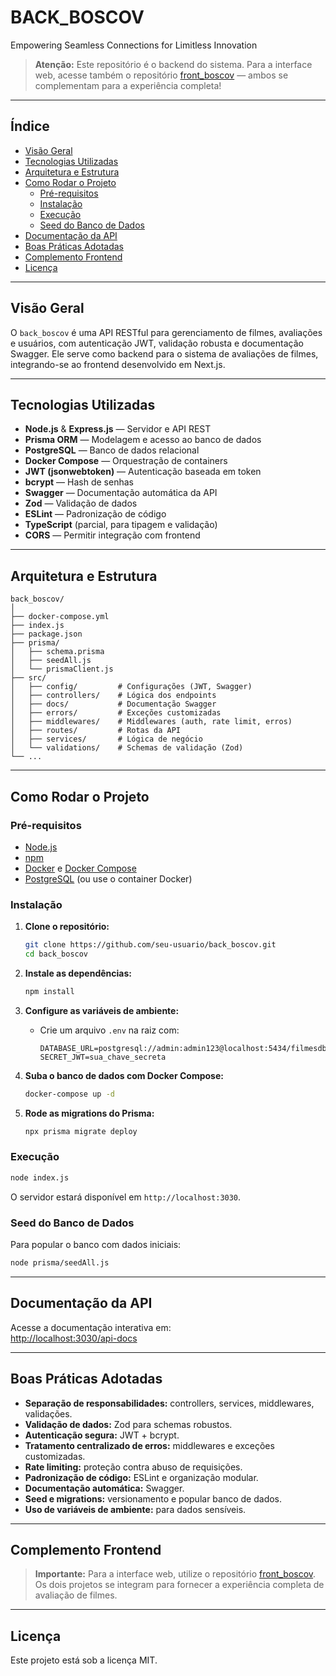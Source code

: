# BACK_BOSCOV

Empowering Seamless Connections for Limitless Innovation

> **Atenção:** Este repositório é o backend do sistema. Para a interface web, acesse também o repositório [front_boscov](../front_boscov) — ambos se complementam para a experiência completa!

---

## Índice

- [Visão Geral](#visão-geral)
- [Tecnologias Utilizadas](#tecnologias-utilizadas)
- [Arquitetura e Estrutura](#arquitetura-e-estrutura)
- [Como Rodar o Projeto](#como-rodar-o-projeto)
  - [Pré-requisitos](#pré-requisitos)
  - [Instalação](#instalação)
  - [Execução](#execução)
  - [Seed do Banco de Dados](#seed-do-banco-de-dados)
- [Documentação da API](#documentação-da-api)
- [Boas Práticas Adotadas](#boas-práticas-adotadas)
- [Complemento Frontend](#complemento-frontend)
- [Licença](#licença)

---

## Visão Geral

O `back_boscov` é uma API RESTful para gerenciamento de filmes, avaliações e usuários, com autenticação JWT, validação robusta e documentação Swagger. Ele serve como backend para o sistema de avaliações de filmes, integrando-se ao frontend desenvolvido em Next.js.

---

## Tecnologias Utilizadas

- **Node.js** & **Express.js** — Servidor e API REST
- **Prisma ORM** — Modelagem e acesso ao banco de dados
- **PostgreSQL** — Banco de dados relacional
- **Docker Compose** — Orquestração de containers
- **JWT (jsonwebtoken)** — Autenticação baseada em token
- **bcrypt** — Hash de senhas
- **Swagger** — Documentação automática da API
- **Zod** — Validação de dados
- **ESLint** — Padronização de código
- **TypeScript** (parcial, para tipagem e validação)
- **CORS** — Permitir integração com frontend

---

## Arquitetura e Estrutura

```
back_boscov/
│
├── docker-compose.yml
├── index.js
├── package.json
├── prisma/
│   ├── schema.prisma
│   ├── seedAll.js
│   └── prismaClient.js
├── src/
│   ├── config/         # Configurações (JWT, Swagger)
│   ├── controllers/    # Lógica dos endpoints
│   ├── docs/           # Documentação Swagger
│   ├── errors/         # Exceções customizadas
│   ├── middlewares/    # Middlewares (auth, rate limit, erros)
│   ├── routes/         # Rotas da API
│   ├── services/       # Lógica de negócio
│   └── validations/    # Schemas de validação (Zod)
└── ...
```

---

## Como Rodar o Projeto

### Pré-requisitos

- [Node.js](https://nodejs.org/)
- [npm](https://www.npmjs.com/)
- [Docker](https://www.docker.com/) e [Docker Compose](https://docs.docker.com/compose/)
- [PostgreSQL](https://www.postgresql.org/) (ou use o container Docker)

### Instalação

1. **Clone o repositório:**
   ```bash
   git clone https://github.com/seu-usuario/back_boscov.git
   cd back_boscov
   ```

2. **Instale as dependências:**
   ```bash
   npm install
   ```

3. **Configure as variáveis de ambiente:**
   - Crie um arquivo `.env` na raiz com:
     ```
     DATABASE_URL=postgresql://admin:admin123@localhost:5434/filmesdb
     SECRET_JWT=sua_chave_secreta
     ```

4. **Suba o banco de dados com Docker Compose:**
   ```bash
   docker-compose up -d
   ```

5. **Rode as migrations do Prisma:**
   ```bash
   npx prisma migrate deploy
   ```

### Execução

```bash
node index.js
```
O servidor estará disponível em `http://localhost:3030`.

### Seed do Banco de Dados

Para popular o banco com dados iniciais:

```bash
node prisma/seedAll.js
```

---

## Documentação da API

Acesse a documentação interativa em:  
[http://localhost:3030/api-docs](http://localhost:3030/api-docs)

---

## Boas Práticas Adotadas

- **Separação de responsabilidades:** controllers, services, middlewares, validações.
- **Validação de dados:** Zod para schemas robustos.
- **Autenticação segura:** JWT + bcrypt.
- **Tratamento centralizado de erros:** middlewares e exceções customizadas.
- **Rate limiting:** proteção contra abuso de requisições.
- **Padronização de código:** ESLint e organização modular.
- **Documentação automática:** Swagger.
- **Seed e migrations:** versionamento e popular banco de dados.
- **Uso de variáveis de ambiente:** para dados sensíveis.

---

## Complemento Frontend

> **Importante:** Para a interface web, utilize o repositório [front_boscov](../front_boscov).  
> Os dois projetos se integram para fornecer a experiência completa de avaliação de filmes.

---

## Licença

Este projeto está sob a licença MIT.